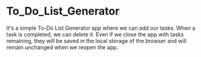 # To_Do_List_Generator
It's a simple To-Do List Generator app where we can add our tasks. When a task is completed, we can delete it. Even if we close the app with tasks remaining, they will be saved in the local storage of the browser and will remain unchanged when we reopen the app.
